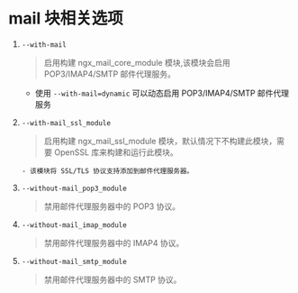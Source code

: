 # mail 块相关选项

1.  `--with-mail`

    > 启用构建 ngx_mail_core_module 模块,该模块会启用 POP3/IMAP4/SMTP 邮件代理服务。

    - 使用 `--with-mail=dynamic` 可以动态启用 POP3/IMAP4/SMTP 邮件代理服务

2.  `--with-mail_ssl_module`

    > 启用构建 ngx_mail_ssl_module 模块，默认情况下不构建此模块，需要 OpenSSL 库来构建和运行此模块。

        - 该模块将 SSL/TLS 协议支持添加到邮件代理服务器。

3.  `--without-mail_pop3_module`

    > 禁用邮件代理服务器中的 POP3 协议。

4.  `--without-mail_imap_module`

    > 禁用邮件代理服务器中的 IMAP4 协议。

5.  `--without-mail_smtp_module`
    > 禁用邮件代理服务器中的 SMTP 协议。
